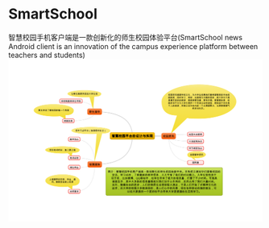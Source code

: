 # SmartSchool
智慧校园手机客户端是一款创新化的师生校园体验平台(SmartSchool news Android client is an innovation of the campus experience platform between teachers and students)
![](https://github.com/xfengv/SmartSchool/blob/master/screenshot/smartSchool.png)
